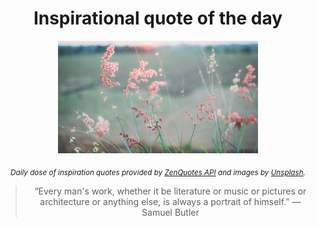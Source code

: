 
<div align="center">

# Inspirational quote of the day

<img src="./data/photo.jpeg" alt="Beautiful nature photo" width="320" height="180">

<sub><i>Daily dose of inspiration quotes provided by [ZenQuotes API](https://zenquotes.io/) and images by [Unsplash](https://unsplash.com/).</i></sub>


<blockquote>&ldquo;Every man's work, whether it be literature or music or pictures or architecture or anything else, is always a portrait of himself.&rdquo; &mdash; <footer>Samuel Butler</footer></blockquote>

</div>
